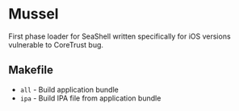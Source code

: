 # Mussel

First phase loader for SeaShell written specifically for iOS versions vulnerable to CoreTrust bug.

## Makefile

* `all` - Build application bundle
* `ipa` - Build IPA file from application bundle